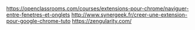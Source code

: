 https://openclassrooms.com/courses/extensions-pour-chrome/naviguer-entre-fenetres-et-onglets
http://www.synergeek.fr/creer-une-extension-pour-google-chrome-tuto
https://zengularity.com/